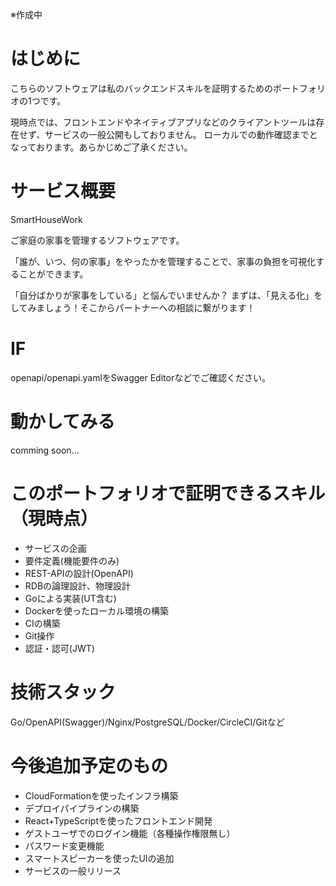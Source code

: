 ※作成中

# はじめに
こちらのソフトウェアは私のバックエンドスキルを証明するためのポートフォリオの1つです。

現時点では、フロントエンドやネイティブアプリなどのクライアントツールは存在せず、サービスの一般公開もしておりません。
ローカルでの動作確認までとなっております。あらかじめご了承ください。

# サービス概要
SmartHouseWork

ご家庭の家事を管理するソフトウェアです。

「誰が、いつ、何の家事」をやったかを管理することで、家事の負担を可視化することができます。

「自分ばかりが家事をしている」と悩んでいませんか？
まずは、「見える化」をしてみましょう！そこからパートナーへの相談に繋がります！

# IF
openapi/openapi.yamlをSwagger Editorなどでご確認ください。

# 動かしてみる
comming soon...

# このポートフォリオで証明できるスキル（現時点）
- サービスの企画
- 要件定義(機能要件のみ)
- REST-APIの設計(OpenAPI)
- RDBの論理設計、物理設計
- Goによる実装(UT含む)
- Dockerを使ったローカル環境の構築
- CIの構築
- Git操作
- 認証・認可(JWT)

# 技術スタック
Go/OpenAPI(Swagger)/Nginx/PostgreSQL/Docker/CircleCI/Gitなど

# 今後追加予定のもの
- CloudFormationを使ったインフラ構築
- デプロイパイプラインの構築
- React+TypeScriptを使ったフロントエンド開発
- ゲストユーザでのログイン機能（各種操作権限無し）
- パスワード変更機能
- スマートスピーカーを使ったUIの追加
- サービスの一般リリース
